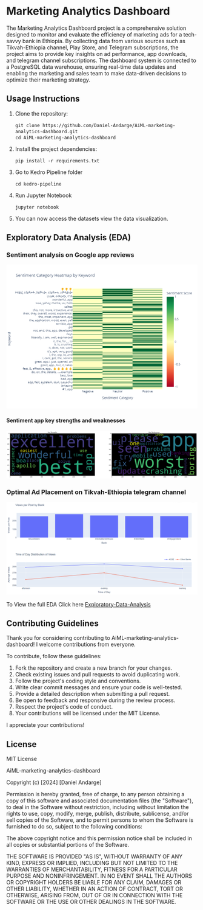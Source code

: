 # Marketing Analytics Dashboard

The Marketing Analytics Dashboard project is a comprehensive solution designed to monitor and evaluate the efficiency of marketing ads for a tech-savvy bank in Ethiopia. By collecting data from various sources such as Tikvah-Ethiopia channel, Play Store, and Telegram subscriptions, the project aims to provide key insights on ad performance, app downloads, and telegram channel subscriptions. The dashboard system is connected to a PostgreSQL data warehouse, ensuring real-time data updates and enabling the marketing and sales team to make data-driven decisions to optimize their marketing strategy.

## Usage Instructions

1. Clone the repository:

   ```
   git clone https://github.com/Daniel-Andarge/AiML-marketing-analytics-dashboard.git
   cd AiML-marketing-analytics-dashboard
   ```

2. Install the project dependencies:

   ```
   pip install -r requirements.txt
   ```

3. Go to Kedro Pipeline folder

   ```
   cd kedro-pipeline
   ```

4. Run Jupyter Notebook

   ```
   jupyter notebook
   ```

5. You can now access the datasets view the data visualization.

## Exploratory Data Analysis (EDA)

### Sentiment analysis on Google app reviews

![EDA-sentiment](https://github.com/Daniel-Andarge/AiML-marketing-analytics-dashboard/blob/task-2/kedro-pipeline/notebooks/Sentiment.png)

#### Sentiment app key strengths and weaknesses

![EDA-key](https://github.com/Daniel-Andarge/AiML-marketing-analytics-dashboard/blob/main/kedro-pipeline/notebooks/output_46_0.png)

### Optimal Ad Placement on Tikvah-Ethiopia telegram channel

![EDA-view](https://github.com/Daniel-Andarge/AiML-marketing-analytics-dashboard/blob/task-2/kedro-pipeline/notebooks/ad_views.png)

To View the full EDA Click here [Exploratory-Data-Analysis](https://github.com/Daniel-Andarge/AiML-marketing-analytics-dashboard/blob/task-2/kedro-pipeline/notebooks/app-review-eda.png)

## Contributing Guidelines

Thank you for considering contributing to AiML-marketing-analytics-dashboard! I welcome contributions from everyone.

To contribute, follow these guidelines:

1. Fork the repository and create a new branch for your changes.
2. Check existing issues and pull requests to avoid duplicating work.
3. Follow the project's coding style and conventions.
4. Write clear commit messages and ensure your code is well-tested.
5. Provide a detailed description when submitting a pull request.
6. Be open to feedback and responsive during the review process.
7. Respect the project's code of conduct.
8. Your contributions will be licensed under the MIT License.

I appreciate your contributions!

## License

MIT License

AiML-marketing-analytics-dashboard

Copyright (c) [2024] [Daniel Andarge]

Permission is hereby granted, free of charge, to any person obtaining a copy
of this software and associated documentation files (the "Software"), to deal
in the Software without restriction, including without limitation the rights
to use, copy, modify, merge, publish, distribute, sublicense, and/or sell
copies of the Software, and to permit persons to whom the Software is
furnished to do so, subject to the following conditions:

The above copyright notice and this permission notice shall be included in all
copies or substantial portions of the Software.

THE SOFTWARE IS PROVIDED "AS IS", WITHOUT WARRANTY OF ANY KIND, EXPRESS OR
IMPLIED, INCLUDING BUT NOT LIMITED TO THE WARRANTIES OF MERCHANTABILITY,
FITNESS FOR A PARTICULAR PURPOSE AND NONINFRINGEMENT. IN NO EVENT SHALL THE
AUTHORS OR COPYRIGHT HOLDERS BE LIABLE FOR ANY CLAIM, DAMAGES OR OTHER
LIABILITY, WHETHER IN AN ACTION OF CONTRACT, TORT OR OTHERWISE, ARISING FROM,
OUT OF OR IN CONNECTION WITH THE SOFTWARE OR THE USE OR OTHER DEALINGS IN THE
SOFTWARE.
